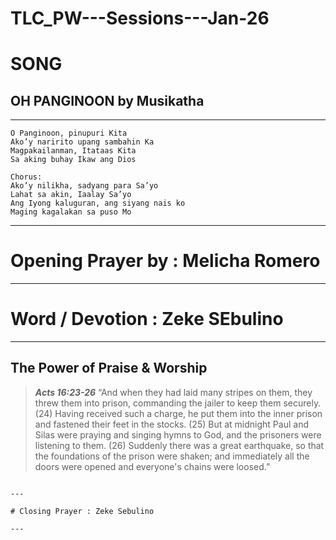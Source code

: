 # TLC_PW---Sessions---Jan-26

# SONG

## OH PANGINOON by Musikatha

---

```
O Panginoon, pinupuri Kita
Ako’y naririto upang sambahin Ka
Magpakailanman, Itataas Kita
Sa aking buhay Ikaw ang Dios

Chorus:
Ako’y nilikha, sadyang para Sa’yo
Lahat sa akin, Iaalay Sa’yo
Ang Iyong kaluguran, ang siyang nais ko
Maging kagalakan sa puso Mo
```

---


# Opening Prayer by : Melicha Romero

---

# Word / Devotion : Zeke SEbulino

---

## The Power of Praise & Worship

> ***Acts 16:23-26*** “And when they had laid many stripes on them, they threw them into prison, commanding the jailer to keep them securely.
> (24) Having received such a charge, he put them into the inner prison and fastened their feet in the stocks.
> (25) But at midnight Paul and Silas were praying and singing hymns to God, and the prisoners were listening to them.
> (26) Suddenly there was a great earthquake, so that the foundations of the prison were shaken; and immediately all the doors were opened and everyone's chains were loosed.”
```

---

# Closing Prayer : Zeke Sebulino

---
